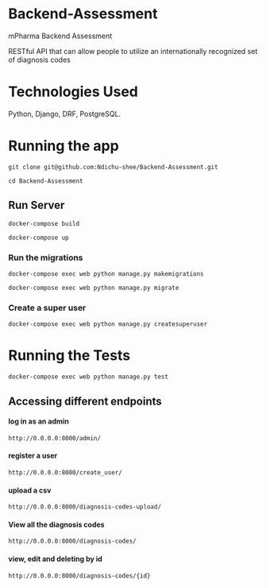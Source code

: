 # Backend-Assessment
mPharma Backend Assessment

RESTful API that can allow people to utilize an internationally recognized set of diagnosis codes


# Technologies Used
Python, Django, DRF, PostgreSQL.

# Running the app
 `git clone git@github.com:Ndichu-shee/Backend-Assessment.git`
 
 `cd Backend-Assessment`
 
 ## Run Server
 `docker-compose build`
 
 `docker-compose up`
 ### Run the migrations 
 `docker-compose exec web python manage.py makemigrations`
 
 `docker-compose exec web python manage.py migrate`
 ### Create a super user
`docker-compose exec web python manage.py createsuperuser`

 
 # Running the Tests

   `docker-compose exec web python manage.py test`
   
 ## Accessing different endpoints
 
 #### log in as an admin
 `http://0.0.0.0:8000/admin/`
 
 #### register a user
 `http://0.0.0.0:8000/create_user/` 
  
 #### upload a csv
  `http://0.0.0.0:8000/diagnosis-codes-upload/`
  
 #### View all the diagnosis codes
  `http://0.0.0.0:8000/diagnosis-codes/`
  
  #### view, edit and deleting by id 
  `http://0.0.0.0:8000/diagnosis-codes/{id}`
 


